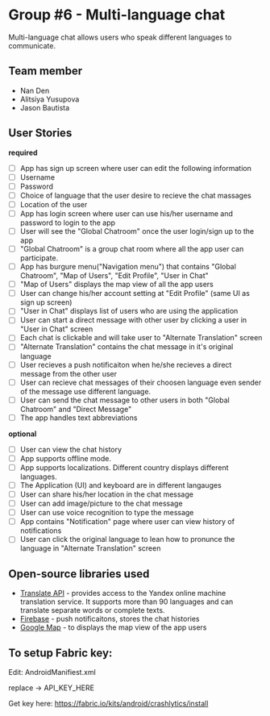 # Group #6 - Multi-language chat

Multi-language chat allows users who speak different languages to communicate.  


## Team member 

*   Nan Den
*   Alitsiya Yusupova
*   Jason Bautista


## User Stories

**required** 

* [ ] App has sign up screen where user can edit the following information 
 * [ ] Username
 * [ ] Password 
 * [ ] Choice of language that the user desire to recieve the chat massages 
 * [ ] Location of the user  
* [ ] App has login screen where user can use his/her username and password to login to the app
* [ ] User will see the "Global Chatroom" once the user login/sign up to the app
 * [ ] "Global Chatroom" is a group chat room where all the app user can participate.
* [ ] App has burgure menu("Navigation menu") that contains "Global Chatroom", "Map of Users", "Edit Profile", "User in Chat" 
 * [ ] "Map of Users" displays the map view of all the app users 
 * [ ] User can change his/her account setting at "Edit Profile" (same UI as sign up screen)
 * [ ] "User in Chat" displays list of users who are using the application 
* [ ] User can start a direct message with other user by clicking a user in "User in Chat" screen
* [ ] Each chat is clickable and will take user to "Alternate Translation" screen 
 * [ ] "Alternate Translation" contains the chat message in it's original language
* [ ] User recieves a push notificaiton when he/she recieves a direct message from the other user 
* [ ] User can recieve chat messages of their choosen language even sender of the message use different language.
* [ ] User can send the chat message to other users in both "Global Chatroom" and "Direct Message" 
* [ ] The app handles text abbreviations 
  
**optional**
* [ ] User can view the chat history 
* [ ] App supports offline mode. 
* [ ] App supports localizations. Different country displays different languages. 
* [ ] The Application (UI) and keyboard are in different langauges
* [ ] User can share his/her location in the chat message 
* [ ] User can add image/picture to the chat message
* [ ] User can use voice recognition to type the message
* [ ] App contains "Notification" page where user can view history of notifications
* [ ] User can click the original language to lean how to pronunce the language in "Alternate Translation" screen 

## Open-source libraries used

- [Translate API](https://tech.yandex.com/translate/) - provides access to the Yandex online machine translation service. It supports more than 90 languages and can translate separate words or complete texts.
- [Firebase](https://firebase.google.com/) - push notificaitons, stores the chat histories 
- [Google Map](https://developers.google.com/maps/android/) - to displays the map view of the app users

## To setup Fabric key:

Edit:
AndroidManifiest.xml

replace -> API_KEY_HERE

Get key here: 
https://fabric.io/kits/android/crashlytics/install

